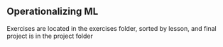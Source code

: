 ## Operationalizing ML
Exercises are located in the exercises folder, sorted by lesson, and final project is in the project folder
